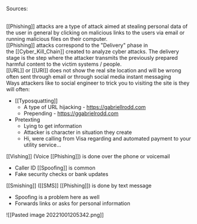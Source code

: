 Sources:

\
[[Phishing]] attacks are a type of attack aimed at stealing personal data of the user in general by clicking on malicious links to the users via email or running malicious files on their computer.
\
[[Phishing]] attacks correspond to the "Delivery" phase in the [[Cyber_Kill_Chain]] created to analyze cyber attacks. The delivery stage is the step where the attacker transmits the previously prepared harmful content to the victim systems / people.
\
[[URL]] or [[URI]] does not show the real site location and will be wrong
\
often sent through email or through social media instant messaging
\
Ways attackers like to social engineer to trick you to visiting the site is they will often:
- [[Typosquatting]]
	- A type of URL hijacking - https://gabriellrodd.com
	- Prepending - https://ggabrielrodd.com
- Pretexting
	- Lying to get information
	- Attacker is character in situation they create
	- Hi, were calling from Visa regarding and automated payment to your utility service...

[[Vishing]] (Voice [[Phishing]]) is done over the phone or voicemail
- Caller ID [[Spoofing]] is common
- Fake security checks or bank updates

[[Smishing]] ([[SMS]] [[Phishing]]) is done by text message
- Spoofing is a problem here as well
- Forwards links or asks for personal information

![[Pasted image 20221001205342.png]]
